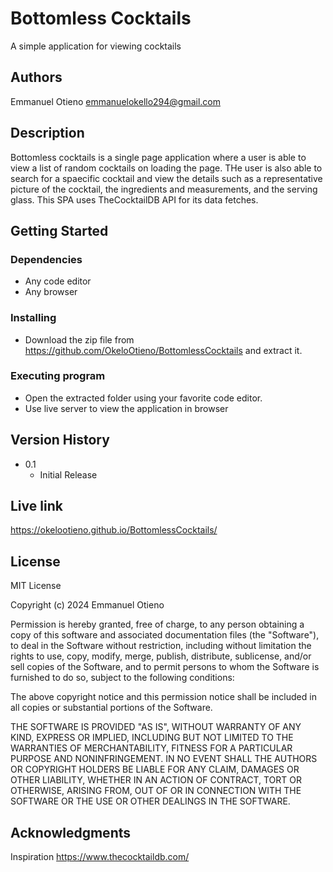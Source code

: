 # Bottomless Cocktails
A simple application for viewing cocktails

## Authors

Emmanuel Otieno
emmanuelokello294@gmail.com

## Description

Bottomless cocktails is a single page application where a user is able to view a list of random cocktails on loading the page. THe user is also able to search for a spaecific cocktail and view the details such as a representative picture of the cocktail, the ingredients and measurements, and the serving glass. This SPA uses TheCocktailDB API for its data fetches. 

## Getting Started

### Dependencies

* Any code editor
* Any browser

### Installing

* Download the zip file from https://github.com/OkeloOtieno/BottomlessCocktails and extract it.


### Executing program

* Open the extracted folder using your favorite code editor.
* Use live server to view the application in browser


## Version History
* 0.1
    * Initial Release

## Live link
https://okelootieno.github.io/BottomlessCocktails/

## License

MIT License

Copyright (c) 2024 Emmanuel Otieno

Permission is hereby granted, free of charge, to any person obtaining a copy
of this software and associated documentation files (the "Software"), to deal
in the Software without restriction, including without limitation the rights
to use, copy, modify, merge, publish, distribute, sublicense, and/or sell
copies of the Software, and to permit persons to whom the Software is
furnished to do so, subject to the following conditions:

The above copyright notice and this permission notice shall be included in all
copies or substantial portions of the Software.

THE SOFTWARE IS PROVIDED "AS IS", WITHOUT WARRANTY OF ANY KIND, EXPRESS OR
IMPLIED, INCLUDING BUT NOT LIMITED TO THE WARRANTIES OF MERCHANTABILITY,
FITNESS FOR A PARTICULAR PURPOSE AND NONINFRINGEMENT. IN NO EVENT SHALL THE
AUTHORS OR COPYRIGHT HOLDERS BE LIABLE FOR ANY CLAIM, DAMAGES OR OTHER
LIABILITY, WHETHER IN AN ACTION OF CONTRACT, TORT OR OTHERWISE, ARISING FROM,
OUT OF OR IN CONNECTION WITH THE SOFTWARE OR THE USE OR OTHER DEALINGS IN THE
SOFTWARE.

## Acknowledgments

Inspiration
https://www.thecocktaildb.com/

